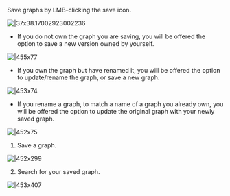 Save graphs by LMB-clicking the save icon.

![|37x38.17002923002236](https://lh5.googleusercontent.com/tQNPOo-gqkzxQCYmd3iupKPcPxHHGR6DjHdI9YFUYcOErKJV4197Yl5aAWrpZh_t13EDXB_FNgmQCpPxN5xfvHN5Tga8AvoU69f9Aj2EyzIr1L68IxHDJ3RWHajXPbfeVTsVgJ8fD0OuCkS4gOq4DVE4DTohx9coJxzEMsvBw_ypTJCdJ_BQbMVntg)

* If you do not own the graph you are saving, you will be offered the option to save a new version owned by yourself.

![|455x77](https://lh6.googleusercontent.com/HDCcKP1n7i1Au_VZ_ugw3j6q40n2uUuKMyv7NtuwGmHie2vwKpPpjQgjDyIo1K5JEP4dYUi-NkhW9GAF2Se9twuiAcQZFhuhcBPIHyb_yqEVihKgDXUIJpcu2hbyD6uSijwrq0LJ_bCIyaspbYHqwBmDEz5fabnCN--DA3JF045iCDv2VynXxJTaNw)

* If you own the graph but have renamed it, you will be offered the option to update/rename the graph, or save a new graph.

![|453x74](https://lh6.googleusercontent.com/oqvakmPAp781lFHxPkZheY3keGW3pSOc1OswlYhhJbY_MIcHORsYq6oKPpCAEF91iXJ3D6EWdspwHiyxh-lvyKphWsxO1q-ks0JgWzr-fYgN2N7zwTJurAXwVBUHBQEKpqt03Ey6Ttu8djBBMkAZvMxMWXIC9zqifU55Hn7YWEEQtGeGcZHBzdb31g)

* If you rename a graph, to match a name of a graph you already own, you will be offered the option to update the original graph with your newly saved graph.

![|452x75](https://lh4.googleusercontent.com/Vj4rULiU-0-MW-YpRe-1vVYbNomvRDEH_Cj_Cw6PYH5tXRFNNAOj3zzWznWUoRojJMmSC8ejaPaPvm42nukD3WyG3iFS8y8qvN2o0l6dElbwdFqw9yG6BM7nepSrkUQj7dh4jQUOCndvJE-09hhoDb-NP_vAzHLuYrQ70pwLkEXfp9hF3bosruqaRA)

1. Save a graph.

![|452x299](https://lh4.googleusercontent.com/4SQOcMk1stj78iWQFcJPL9LGzBdFxzKboynzfakYTss0r1x0iIsJ-OxMV6r1N2g5QPH_9QpLlJSJjOjq8kdqMuGEAePMV_ixLCsTBcFv9S5niNreWN8tmbnGsx57NL9bZaKZ9aTp4nKijZ9SzJLv-iw)

2. Search for your saved graph.

![|453x407](https://lh4.googleusercontent.com/OaHVkIHFBUh_c1ND1sKPaj2AyzycU_2OX7QNl2tiCmQQdxQT9IUur-MMUryH0CLv9xeepZhTiWk6ya34ulPYWavw1dF8hsfPbQ1F_e0nVCfnqkNkXQKlMPEFbbAOXAeISe0Aa0s3PDbOW0xc9DfHzsj_omhVPmBe5yc4ONZ6MSNFDywpLVWSuHAoFA)